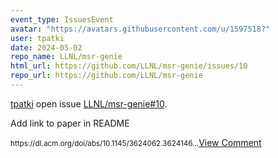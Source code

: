 ```yaml
---
event_type: IssuesEvent
avatar: "https://avatars.githubusercontent.com/u/1597518?"
user: tpatki
date: 2024-05-02
repo_name: LLNL/msr-genie
html_url: https://github.com/LLNL/msr-genie/issues/10
repo_url: https://github.com/LLNL/msr-genie
---
```


<a href='https://github.com/tpatki' target='_blank'>tpatki</a> open issue <a href='https://github.com/LLNL/msr-genie/issues/10' target='_blank'>LLNL/msr-genie#10</a>.

<p>Add link to paper in README</p><small>https://dl.acm.org/doi/abs/10.1145/3624062.3624146...</small><a href='https://github.com/LLNL/msr-genie/issues/10' target='_blank'>View Comment</a>
